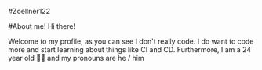 #Zoellner122

#About me!
Hi there!

Welcome to my profile, as you can see I don't really code. I do want to code more and start learning about things like CI and CD.
Furthermore, I am a 24 year old 🏳️‍🌈 and my pronouns are he / him
